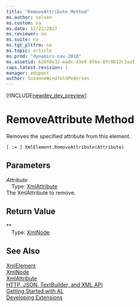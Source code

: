 ```yaml
---
title: "RemoveAttribute Method"
ms.author: solsen
ms.custom: na
ms.date: 12/22/2017
ms.reviewer: na
ms.suite: na
ms.tgt_pltfrm: na
ms.topic: article
ms.prod: "dynamics-nav-2018"
ms.assetid: 620f0e32-eadc-43e9-8f6e-8fc0b12c3aaf
caps.latest.revision: 1
manager: edupont
author: SusanneWindfeldPedersen
---
```


[!INCLUDE[newdev_dev_preview](../includes/newdev_dev_preview.md)]

# RemoveAttribute Method
Removes the specified attribute from this element.  
```  
[ := ] XmlElement.RemoveAttribute(Attribute)  
```  
## Parameters
*Attribute*    
&emsp;Type: [XmlAttribute](xmlattribute-class.md)   
The XmlAttribute to remove.  
  
## Return Value
**  
&emsp;Type: [XmlNode](xmlnode-class.md)  
  
## See Also
[XmlElement](xmlelement-class.md)  
[XmlNode](xmlnode-class.md)  
[XmlAttribute](xmlattribute-class.md)  
[HTTP, JSON, TextBuilder, and XML API](../devenv-restapi-overview.md)  
[Getting Started with AL](../devenv-get-started.md)  
[Developing Extensions](../devenv-dev-overview.md)  
